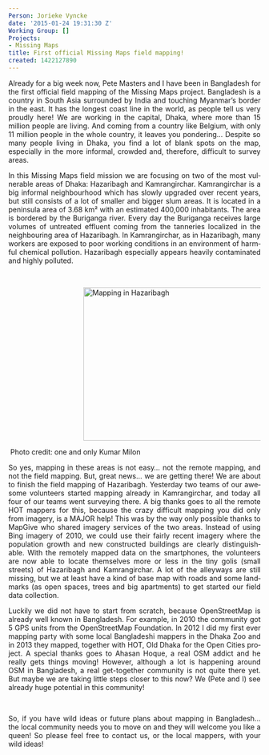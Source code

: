 ```yaml
---
Person: Jorieke Vyncke
date: '2015-01-24 19:31:30 Z'
Working Group: []
Projects:
- Missing Maps
title: First official Missing Maps field mapping!
created: 1422127890
---
```

<p class="MsoNormal" style="text-align: justify;">Already for a big week now, Pete Masters and I have been in Bangladesh for the first official field mapping of the Missing Maps project. Bangladesh is a country in South Asia surrounded by India and touching Myanmar’s border in the east. It has the longest coast line in the world, as people tell us very proudly here! We are working in the capital, Dhaka, where more than 15 million people are living. And coming from a country like Belgium, with only 11 million people in the whole country, it leaves you pondering… Despite so many people living in Dhaka, you find a lot of blank spots on the map, especially in the more informal, crowded and, therefore, difficult to survey areas.</p><p class="MsoNormal" style="text-align: justify;"><span lang="EN-GB">In this Missing Maps field mission we are focusing on two of the most vulnerable areas of Dhaka: Hazaribagh and Kamrangirchar. Kamrangirchar is a big informal neighbourhood which has slowly upgraded over recent years, but still consists of a lot of smaller and bigger slum areas. It is located in a peninsula area of 3.68 km² with an estimated 400,000 inhabitants. The area is bordered by the Buriganga river. Every day the Buriganga receives large volumes of untreated effluent coming from the tanneries localized in the neighbouring area of Hazaribagh. In Kamrangirchar, as in Hazaribagh, many workers are exposed to poor working conditions in an environment of harmful chemical pollution. Hazaribagh especially appears heavily contaminated and highly polluted.</span></p><p class="MsoNormal" style="text-align: justify;">&nbsp;</p><p class="MsoNormal" style="text-align: justify; padding-left: 150px;"><span lang="EN-GB"><img class="image-large" title="Mapping in Hazaribagh" src="/sites/default/files/styles/large/public/10382623_10202632159000013_5184172476893308300_n.jpg?itok=KHbHVq5m" alt="Mapping in Hazaribagh" height="306" width="510"></span></p><p class="MsoNormal" style="text-align: justify;">&nbsp;Photo credit: one and only Kumar Milon</p><p class="MsoNormal" style="text-align: justify;"><span style="mso-ansi-language: EN-GB;" lang="EN-GB">So yes, mapping in these areas is not easy… not the remote mapping, and not the field mapping. But, great news… we are getting there! We are about to finish the field mapping of Hazaribagh. Yesterday two teams of our awesome volunteers started mapping already in Kamrangirchar, and today all four of our teams went surveying there. A big thanks goes to all the remote HOT mappers for this, because the crazy difficult mapping you did only from imagery, is a MAJOR help! This was by the way only possible thanks to MapGive who shared imagery services of the two areas. Instead of using Bing imagery of 2010, we could use their fairly recent imagery where the population growth and new constructed buildings are </span><span style="mso-ansi-language: EN-GB;" lang="EN-GB"><span id="result_box" class="short_text" lang="en"><span class="hps">clearly</span> <span class="hps">distinguishable</span></span>. </span><span lang="EN-GB"> With the remotely mapped data on the smartphones, the volunteers are now able to locate themselves more or less in the tiny golis (small streets) of Hazaribagh and Kamrangirchar. A lot of the alleyways are still missing, but we at least have a kind of base map with roads and some landmarks (as open spaces, trees and big apartments) to get started our field data collection. </span></p><p class="MsoNormal" style="text-align: justify;"><span lang="EN-GB">Luckily we did not have to start from scratch, because OpenStreetMap is already well known in Bangladesh. For example, in 2010 the community got 5 GPS units from the OpenStreetMap Foundation. In 2012 I did my first ever mapping party with some local Bangladeshi mappers in the Dhaka Zoo and in 2013 they mapped, together with HOT, Old Dhaka for the Open Cities project. A special thanks goes to Ahasan Hoque, a real OSM addict and he really gets things moving! However, although a lot is happening around OSM in Bangladesh, a real get-together community is not quite there yet. But maybe we are taking little steps closer to this now? We (Pete and I) see already huge potential in this community! </span></p><p>&nbsp;</p><p class="MsoNormal" style="text-align: justify;"><span lang="EN-GB">So, if you have wild ideas or future plans about mapping in Bangladesh… the local community needs you to move on and they will welcome you like a queen! So please feel free to contact us, or the local mappers, with your wild ideas!</span></p>
